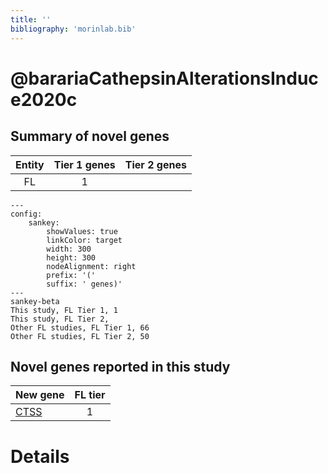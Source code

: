 ```yaml
---
title: ''
bibliography: 'morinlab.bib'
---
```


# @barariaCathepsinAlterationsInduce2020c
## Summary of novel genes

|Entity| Tier 1 genes| Tier 2 genes|
|:-:|:-:|:-:|
|FL|1||
```mermaid
---
config:
    sankey:
        showValues: true
        linkColor: target
        width: 300
        height: 300
        nodeAlignment: right
        prefix: '('
        suffix: ' genes)'
---
sankey-beta
This study, FL Tier 1, 1
This study, FL Tier 2, 
Other FL studies, FL Tier 1, 66
Other FL studies, FL Tier 2, 50
```


## Novel genes reported in this study

|New gene|FL tier|
|:-|:-:|
|[CTSS](CTSS)|1 |

# Details

